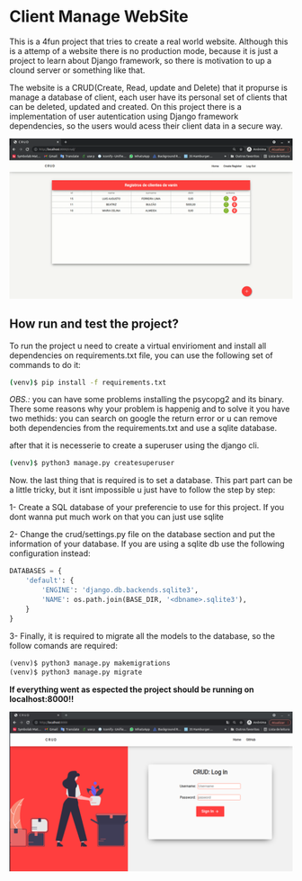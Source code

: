 # Client Manage WebSite

This is a 4fun project that tries to create a real world website. Although this is a attemp of a website there is no production mode, because it is just a project to learn about Django framework, so there is motivation to up a clound server or something like that.

The website is a CRUD(Create, Read, update and Delete) that it propurse is manage a database of client, each user have its personal set of clients that can be deleted, updated and created. On this project there is a implementation of user autentication using Django framework dependencies, so the users would acess their client data in a secure way.

<p align="center">
<img src="./assets/project_video.gif" >
</p>

## How run and test the project?

To run the project u need to create a virtual envirioment and install all dependencies on requirements.txt file, you can use the following set of commands to do it:

```bash
(venv)$ pip install -f requirements.txt
```

_OBS.:_ you can have some problems installing the psycopg2 and its binary. There some reasons why your problem is happenig and to solve it you have two methids: you can search on google the return error or u can remove both dependencies from the requirements.txt and use a sqlite database.

after that it is necesserie to create a superuser using the django cli.

```bash
(venv)$ python3 manage.py createsuperuser
```

Now. the last thing that is required is to set a database. This part part can be a little tricky, but it isnt impossible u just have to follow the step by step:

1- Create a SQL database of your preferencie to use for this project. If you dont wanna put much work on that you can just use sqlite

2- Change the crud/settings.py file on the database section and put the information of your database. If you are using a sqlite db use the following configuration instead:

```python
DATABASES = {
    'default': {
        'ENGINE': 'django.db.backends.sqlite3',
        'NAME': os.path.join(BASE_DIR, '<dbname>.sqlite3'),
    }
}
```

3- Finally, it is required to migrate all the models to the database, so the follow comands are required:

```python
(venv)$ python3 manage.py makemigrations
(venv)$ python3 manage.py migrate
```

**If everything went as espected the project should be running on localhost:8000!!**

<p align="center">

![login area](./assets/login_area.png)

</p>
